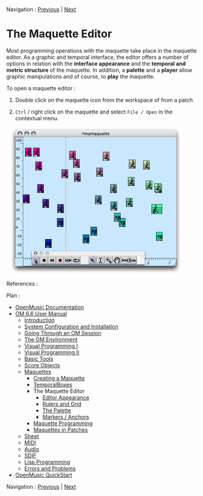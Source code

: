 Navigation : [Previous](InstancesValue "page
précédente\(Instances\)") | [Next](EditorAppearance "page
suivante\(Editor Appearance\)")

# The Maquette Editor

Most programming operations with the maquette take place in the maquette
editor. As a graphic and temporal interface, the editor offers a number of
options in relation with the  **interface appearance** and the  **temporal
and** **metric structure** of the maquette. In addition, a  **palette** and a
**player** allow graphic manipulations and of course, to  **play** the
maquette.

To open a maquette editor :

  1. Double click on the maquette icon from the workspace of from a patch

  2. `Ctrl` / right click on the maquette and select `File / Open` in the contextual menu. 

![](../res/play1.png)

References :

Plan :

  * [OpenMusic Documentation](OM-Documentation)
  * [OM 6.6 User Manual](OM-User-Manual)
    * [Introduction](00-Sommaire)
    * [System Configuration and Installation](Installation)
    * [Going Through an OM Session](Goingthrough)
    * [The OM Environment](Environment)
    * [Visual Programming I](BasicVisualProgramming)
    * [Visual Programming II](AdvancedVisualProgramming)
    * [Basic Tools](BasicObjects)
    * [Score Objects](ScoreObjects)
    * [Maquettes](Maquettes)
      * [Creating a Maquette](Maquette)
      * [TemporalBoxes](TemporalBoxes)
      * The Maquette Editor
        * [Editor Appearance](EditorAppearance)
        * [Rulers and Grid](Grid%20and%20Rulers)
        * [The Palette](player)
        * [Markers / Anchors](Markers)
      * [Maquette Programming](Programming%20Maquette)
      * [Maquettes in Patches](Maquettes%20in%20Patches)
    * [Sheet](Sheet)
    * [MIDI](MIDI)
    * [Audio](Audio)
    * [SDIF](SDIF)
    * [Lisp Programming](Lisp)
    * [Errors and Problems](errors)
  * [OpenMusic QuickStart](QuickStart-Chapters)

Navigation : [Previous](InstancesValue "page
précédente\(Instances\)") | [Next](EditorAppearance "page
suivante\(Editor Appearance\)")

